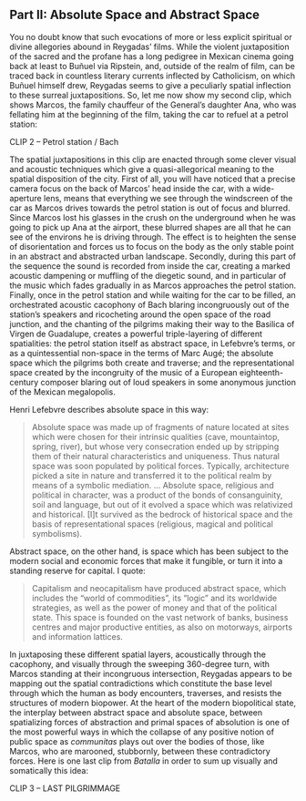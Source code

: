 ﻿## Part II: Absolute Space and Abstract Space

You no doubt know that such evocations of more or less explicit spiritual or divine allegories abound in Reygadas’ films. While the violent juxtaposition of the sacred and the profane has a long pedigree in Mexican cinema going back at least to Buñuel via Ripstein, and, outside of the realm of film, can be traced back in countless literary currents inflected by Catholicism, on which Buñuel himself drew, Reygadas seems to give a peculiarly spatial inflection to these surreal juxtapositions. So, let me now show my second clip, which shows Marcos, the family chauffeur of the General’s daughter Ana, who was fellating him at the beginning of the film, taking the car to refuel at a petrol station:

CLIP 2 – Petrol station / Bach

The spatial juxtapositions in this clip are enacted through some clever visual and acoustic techniques which give a quasi-allegorical meaning to the spatial disposition of the city. First of all, you will have noticed that a precise camera focus on the back of Marcos’ head inside the car, with a wide-aperture lens, means that everything we see through the windscreen of the car as Marcos drives towards the petrol station is out of focus and blurred. Since Marcos lost his glasses in the crush on the underground when he was going to pick up Ana at the airport, these blurred shapes are all that he can see of the environs he is driving through. The effect is to heighten the sense of disorientation and forces us to focus on the body as the only stable point in an abstract and abstracted urban landscape. Secondly, during this part of the sequence the sound is recorded from inside the car, creating a marked acoustic dampening or muffling of the diegetic sound, and in particular of the music which fades gradually in as Marcos approaches the petrol station. Finally, once in the petrol station and while waiting for the car to be filled, an orchestrated acoustic cacophony of Bach blaring incongruously out of the station’s speakers and ricocheting around the open space of the road junction, and the chanting of the pilgrims making their way to the Basilica of Virgen de Guadalupe, creates a powerful triple-layering of different spatialities: the petrol station itself as abstract space, in Lefebvre’s terms, or as a quintessential non-space in the terms of Marc Augé; the absolute space which the pilgrims both create and traverse; and the representational space created by the incongruity of the music of a European eighteenth-century composer blaring out of loud speakers in some anonymous junction of the Mexican megalopolis.

Henri Lefebvre describes absolute space in this way:

> Absolute space was made up of fragments of nature located at sites which were chosen for their intrinsic qualities (cave, mountaintop, spring, river), but whose very consecration ended up by stripping them of their natural characteristics and uniqueness. Thus natural space was soon populated by political forces. Typically, architecture picked a site in nature and transferred it to the political realm by means of a symbolic mediation. … Absolute space, religious and political in character, was a product of the bonds of consanguinity, soil and language, but out of it evolved a space which was relativized and historical. \[I\]t survived as the bedrock of historical space and the basis of representational spaces (religious, magical and political symbolisms).

Abstract space, on the other hand, is space which has been subject to the modern social and economic forces that make it fungible, or turn it into a standing reserve for capital. I quote:

> Capitalism and neocapitalism have produced abstract space, which includes the “world of commodities”, its “logic” and its worldwide strategies, as well as the power of money and that of the political state. This space is founded on the vast network of banks, business centres and major productive entities, as also on motorways, airports and information lattices.

In juxtaposing these different spatial layers, acoustically through the cacophony, and visually through the sweeping 360-degree turn, with Marcos standing at their incongruous intersection, Reygadas appears to be mapping out the spatial contradictions which constitute the base level through which the human as body encounters, traverses, and resists the structures of modern biopower. At the heart of the modern biopolitical state, the interplay between abstract space and absolute space, between spatializing forces of abstraction and primal spaces of absolution is one of the most powerful ways in which the collapse of any positive notion of public space as *communitas* plays out over the bodies of those, like Marcos, who are marooned, stubbornly, between these contradictory forces. Here is one last clip from *Batalla* in order to sum up visually and somatically this idea:

CLIP 3 – LAST PILGRIMMAGE

